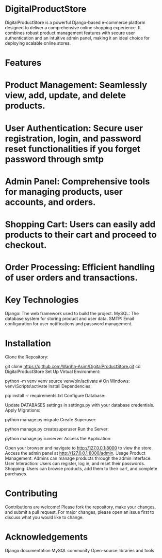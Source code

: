 # DigitalProductStore
DigitalProductStore is a powerful Django-based e-commerce platform designed to deliver a comprehensive online shopping experience. It combines robust product management features with secure user authentication and an intuitive admin panel, making it an ideal choice for deploying scalable online stores.

# Features
# Product Management: Seamlessly view, add, update, and delete products.
# User Authentication: Secure user registration, login, and password reset functionalities if you forget password through smtp
# Admin Panel: Comprehensive tools for managing products, user accounts, and orders.
# Shopping Cart: Users can easily add products to their cart and proceed to checkout.
# Order Processing: Efficient handling of user orders and transactions.
# Key Technologies
Django: The web framework used to build the project.
MySQL: The database system for storing product and user data.
SMTP: Email configuration for user notifications and password management.
# Installation
Clone the Repository:


git clone https://github.com/Wariha-Asim/DigitalProductStore.git
cd DigitalProductStore
Set Up Virtual Environment:


python -m venv venv
source venv/bin/activate  # On Windows: venv\Scripts\activate
Install Dependencies:

pip install -r requirements.txt
Configure Database:

Update DATABASES settings in settings.py with your database credentials.
Apply Migrations:

python manage.py migrate
Create Superuser:

python manage.py createsuperuser
Run the Server:


python manage.py runserver
Access the Application:

Open your browser and navigate to http://127.0.0.1:8000 to view the store.
Access the admin panel at http://127.0.0.1:8000/admin.
Usage
Product Management: Admins can manage products through the admin interface.
User Interaction: Users can register, log in, and reset their passwords.
Shopping: Users can browse products, add them to their cart, and complete purchases.
# Contributing
Contributions are welcome! Please fork the repository, make your changes, and submit a pull request. For major changes, please open an issue first to discuss what you would like to change.



# Acknowledgements
Django documentation
MySQL community
Open-source libraries and tools
